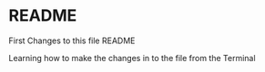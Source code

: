 # README #
First Changes to this file README 

Learning how to make the changes in to the file from the Terminal
